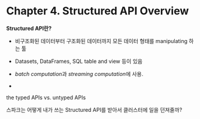 # Chapter 4. Structured API Overview 

**Structured API란?**

- 비구조화된 데이터부터 구조화된 데이터까지 모든 데이터 형태를 manipulating 하는 툴

- Datasets, DataFrames, SQL table and view 등이 있음
- *batch computation*과 *streaming computation*에 사용.
- 

the typed APIs vs. untyped APIs

스파크는 어떻게 내가 쓰는 Structured API를 받아서 클러스터에 일을 던져줄까? 

